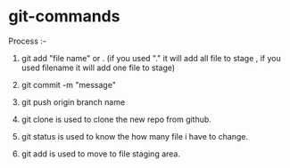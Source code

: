 # git-commands

Process :-
1. git add "file name" or . (if you used "." it will add all file to stage , if you used filename it will add one file to stage)
2. git commit -m "message"
3. git push origin branch name



1. git clone is used to clone the new repo from github.
1. git status is used to know the how many file i have to change.
1. git add is used to move to file staging area.